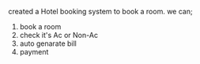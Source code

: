 created a Hotel booking system to book a room.
we can;
1. book a room
2. check it's Ac or Non-Ac
3. auto genarate bill
4. payment
